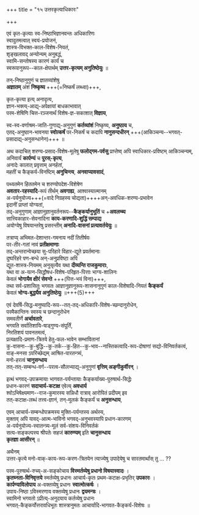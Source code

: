 +++
title = "१५ उत्तरकृत्याधिकारः"

+++

एवं कृत-कृत्याः स्व-निष्ठाभिज्ञानवन्तः अधिकारिणः  
स्वादुतमत्वात् स्वयं-प्रयोजनं,  
शास्त्र-विभक्त-काल-विशेष-नियतं,  
शृङ्खलावद् अन्योन्यम् अनुबद्धं,  
स्वामि-सन्तोषस्य कारणं कार्यं च  
स्वरूपानुरूप--काल-क्षेपार्थम् **उत्तर-कृत्यम् अनुतिष्ठेयुः** ॥

तन्-निष्ठानुगुणं च ज्ञातव्यांशेषु  
**अज्ञातम्** अंशं **निष्कृष्य** +++(=निष्कर्षं लब्ध्वा)+++,  

कृत-कृत्या इत्य् अनादृत्य,  
ज्ञान-भक्त्य्-आद्य्-अपेक्षायां बाधकाभावात्  
परम-शेषिणि चित्त-रञ्जनार्थं विशेष-ज्ञ-सकाशात् **विज्ञाय**,   

स्व-स्व-वर्णाश्रम-जाति-गुणाद्य्-अनुगुणं **कर्तव्यांशं** निष्कृष्य, **अनुष्ठाय** च,  
एतद्-अनुष्ठान-भावनया **स्वोत्कर्षं** पर-निकर्षं च कदापि **नानुसन्दधीरन्** +++(आकिञ्चन्य--भगवत्-प्रसादाद्य्-अनुसन्धानेन)+++ ॥

अथ कदाचित् शरण्य-प्रसाद-विशेष-मूलेषु **फलोद्गम-पर्वसु** प्राप्तेष्व् अपि   स्वाधिकार-प्रविष्टम् आकिञ्चन्यम्, अनिवार्यं **कार्पण्यं** च **पुरस्-कृत्य**,  
अनादेः कालात् प्रवृत्ताम् अनर्हतां,  
महतीं च कैङ्कर्य-विनष्टिम् **अनुचिन्त्य**, **अनवाप्यावसादं**,  

पथ्यतमेन हिततमेन च शरण्योपदेश-विशेषेण  
**अवतार-रहस्यादि**-रूपं तीर्थम् **अवगाह्य**,  आश्वास्यात्मानम्  
अ-पर्यनुयोज्य+++(=वादे निग्रहस्य चोद्यता)++++अन्-अवधिक-शरण्य-प्रभावेन  
इदानीं प्राप्तां योग्यतां,  
तद्-अनुगुणाम् आज्ञानुज्ञानुवर्तनरूप--**कैङ्कर्यानुभूतिं** च +**अवलम्ब्य**  
सात्त्विकाहार-सेवनादिना **काय-करणादि-शुद्धिं सम्पाद्य**  
अयोग्येषु विषयान्तरेषु प्रसरन्तीम् **अनादि-वासनां प्रत्यावर्तयेयुः** ॥

तत्राप्य् अभिमत-देशान्तर-गमनाय नदीं तितीर्षवः  
पर-तीर-गतां नावं **प्रतीक्षमाणाः**  
तद्-अन्तरान्वेच्छया सु-परिहारे विहार-द्यूते प्रवर्तमानाः  
दुष्परिहरे पण-बन्धे अन्-अनुप्रविष्टा अपि  
द्यूत-शास्त्र-नियमम् अनुसृत्यैव यथा **दीव्यन्ति राजकुमाराः**,  
यथा वा अ-यत्न-सिद्धौषध-विशेष-परिहृत-पित्ताः भाग्य-शालिनः  
केवलं **भोगायैव क्षीरं सेवन्ते** +++(पित्त-भयं विना)+++,  
तथा सर्व-प्रशासितुः भगवतः आज्ञानुज्ञानुरूप-शासनानुगुणं काल-विशेषादि-नियतं **कैङ्कर्यं**   
केवलं **भोग्य-बुद्ध्यैव अनुतिष्ठेयुः** ॥+++(5)+++



एवं देवर्षि-सिद्ध-मनुष्यादि-रूप--तत्-तद्-अधिकारि-विशेष-च्छन्दानुरोधेन,  
परमैकान्तिनः स्वस्य च छन्दानुरोधेन  
समवतीर्णे **अर्चावतारे**,  
भगवति सर्वातिशायि-षाड्गुण्य-संपूर्तिं,  
निरतिशयं पावनतमत्वं,  
प्रत्यक्षादि-प्रमाण-त्रितये हेतु-फल-भावेन सम्भावितानां  
कु-वासना--कु-बुद्धि--कु-तर्क--कु-हित--कु-भाव--नास्तिकत्वादि-रूप-दोषाणां सद्यो-विनिवर्तकत्वं,  
वाङ्-मनसा ऽपरिच्छेद्यम् आश्रित-पारतन्त्र्यं,  
मनो-हरत्वं **चानुसन्धाय**  
तत्-तत्-सम्बन्ध-वर्ग--परत्व-सौलभ्याद्य्-अनुगुणां **वृत्तिम् अङ्गीकुर्वीरन्** ।

इत्थं भगवद्-उपक्रमायाः भागवत-पर्यन्तायाः कैङ्कर्याख्य-पुरुषार्थ-सिद्धेः  
प्रधान-कारणं **सदाचार्य-कटाक्ष** एवेत्य् **अवधार्य**  
श्वोऽभिषेक्ष्यमाण--राज-कुमारस्य सन्निधौ रात्राव् आरोपितं प्रदीपम् इव  
तत्-कटाक्ष-लब्धं तत्त्व-ज्ञानं, तन्-मूलकं कैङ्कर्यं च **अनुसन्धाय**,  

एवम् आचार्य-सम्बन्धोपक्रमस्य मुक्ति-पर्यन्तस्य अर्थस्य,  
मुक्ताव् अपि यावद्-आत्म-भाविनो भगवद्-अनुभवस्यापि प्रधान-कारणम्  
अ-पर्यनुयोज्य-स्वातन्त्र्य-मूलं सर्व-संशय-विनिवर्तकं  
सत्य-सङ्कल्पस्य श्रीपतेः सहजं **कारुण्यम्** इति **चानुसन्धाय**  
**कृतज्ञा आसीरन्** ॥

अथैनम्  
उत्तर-कृत्ये मनो-वाक्-काय-रूप-करण-त्रितयेन त्याज्येषु उपादेयेषु च सारतमार्थांस् तु … ??  

परम-पुरुषार्थ-रुच्य्-अ-सङ्कोचाय **विस्मर्तव्येषु प्रधानो विषयास्वादः** ।  
**कृतघ्नता-विनिवृत्तये** स्मर्तव्येषु प्रधानः आचार्य-कृतः प्रथम-कटाक्ष-प्रभृतिर् **उपकारः** ।  
**कार्पण्याविलोपाय** अ-वक्तव्येषु प्रधानः **स्वात्मोत्कर्षः** ।  
उपाय-निष्ठा ऽविस्मरणाय वक्तव्येषु प्रधानः **द्वयमन्त्रः** ।  
स्वामिनो भगवतो ऽप्रीत्य्-अनुदयाय कर्तव्येषु प्रधानः  
भगवत्-कैङ्कर्योत्तरावधिभूतः शास्त्रानुमतः आचार्यादि-भागवत-कैङ्कर्य-विशेषः ॥
